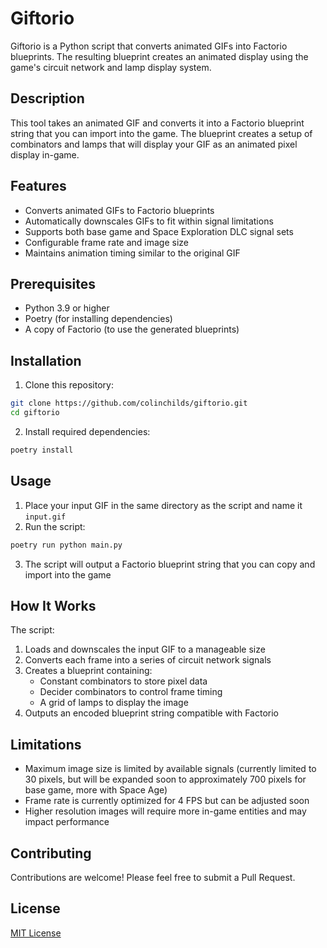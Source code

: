 # Giftorio

Giftorio is a Python script that converts animated GIFs into Factorio blueprints. The resulting blueprint creates an animated display using the game's circuit network and lamp display system.

## Description

This tool takes an animated GIF and converts it into a Factorio blueprint string that you can import into the game. The blueprint creates a setup of combinators and lamps that will display your GIF as an animated pixel display in-game.

## Features

- Converts animated GIFs to Factorio blueprints
- Automatically downscales GIFs to fit within signal limitations
- Supports both base game and Space Exploration DLC signal sets
- Configurable frame rate and image size
- Maintains animation timing similar to the original GIF

## Prerequisites

- Python 3.9 or higher
- Poetry (for installing dependencies)
- A copy of Factorio (to use the generated blueprints)

## Installation

1. Clone this repository:

```bash
git clone https://github.com/colinchilds/giftorio.git
cd giftorio
```

2. Install required dependencies:

```bash
poetry install
```

## Usage

1. Place your input GIF in the same directory as the script and name it `input.gif`
2. Run the script:

```bash
poetry run python main.py
```

3. The script will output a Factorio blueprint string that you can copy and import into the game

## How It Works

The script:
1. Loads and downscales the input GIF to a manageable size
2. Converts each frame into a series of circuit network signals
3. Creates a blueprint containing:
   - Constant combinators to store pixel data
   - Decider combinators to control frame timing
   - A grid of lamps to display the image
4. Outputs an encoded blueprint string compatible with Factorio

## Limitations

- Maximum image size is limited by available signals (currently limited to 30 pixels, but will be expanded soon to approximately 700 pixels for base game, more with Space Age)
- Frame rate is currently optimized for 4 FPS but can be adjusted soon
- Higher resolution images will require more in-game entities and may impact performance

## Contributing

Contributions are welcome! Please feel free to submit a Pull Request.

## License

[MIT License](LICENSE)